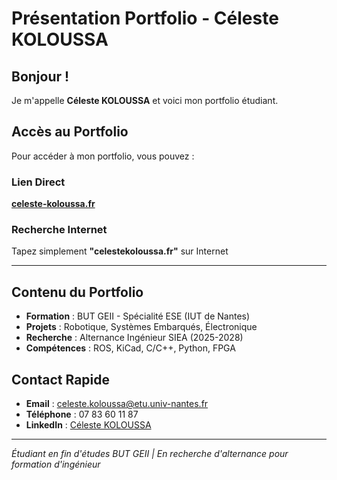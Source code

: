 # Présentation Portfolio - Céleste KOLOUSSA

## Bonjour !

Je m'appelle **Céleste KOLOUSSA** et voici mon portfolio étudiant.

## Accès au Portfolio

Pour accéder à mon portfolio, vous pouvez :

### Lien Direct
**[celeste-koloussa.fr](https://celestekoloussa.fr)**

### Recherche Internet
Tapez simplement **"celestekoloussa.fr"** sur Internet

---

## Contenu du Portfolio

- **Formation** : BUT GEII - Spécialité ESE (IUT de Nantes)
- **Projets** : Robotique, Systèmes Embarqués, Électronique
- **Recherche** : Alternance Ingénieur SIEA (2025-2028)
- **Compétences** : ROS, KiCad, C/C++, Python, FPGA

## Contact Rapide

- **Email** : celeste.koloussa@etu.univ-nantes.fr
- **Téléphone** : 07 83 60 11 87
- **LinkedIn** : [Céleste KOLOUSSA](https://www.linkedin.com/in/céleste-koloussa-40b543177)

---

*Étudiant en fin d'études BUT GEII | En recherche d'alternance pour formation d'ingénieur*
